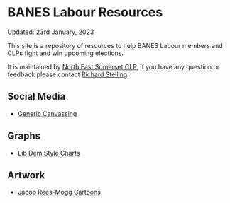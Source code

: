 # BANES Labour Resources

Updated: 23rd January, 2023

This site is a repository of resources to help BANES Labour members and CLPs fight and win upcoming elections.   

It is maintained by [North East Somerset CLP](https://neslabour.uk), if you have any question or feedback please contact [Richard Stelling](mailto:richard@neslabour.uk).

## Social Media 

- [Generic Canvassing](/canvassing_social_media/generic.md) 

## Graphs

- [Lib Dem Style Charts](/bar_charts/libdem-2023.md)

## Artwork

- [Jacob Rees-Mogg Cartoons](/artwork/mogg.md)

